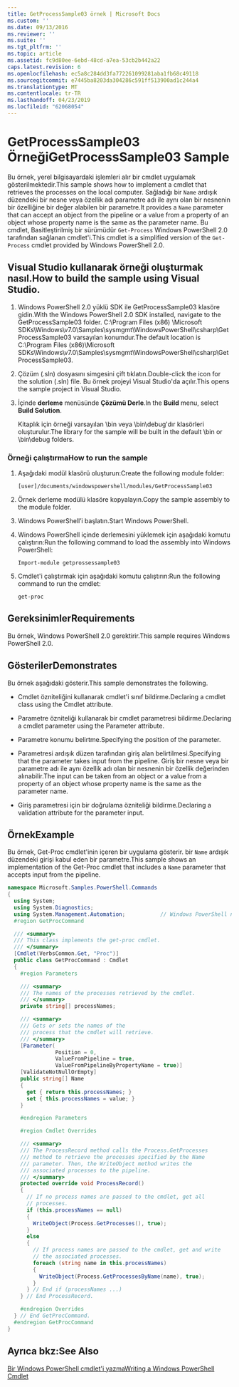 ```yaml
---
title: GetProcessSample03 örnek | Microsoft Docs
ms.custom: ''
ms.date: 09/13/2016
ms.reviewer: ''
ms.suite: ''
ms.tgt_pltfrm: ''
ms.topic: article
ms.assetid: fc9d80ee-6ebd-48cd-a7ea-53cb2b442a22
caps.latest.revision: 6
ms.openlocfilehash: ec5a8c284dd3fa772261099281aba1fb68c49118
ms.sourcegitcommit: e7445ba8203da304286c591ff513900ad1c244a4
ms.translationtype: MT
ms.contentlocale: tr-TR
ms.lasthandoff: 04/23/2019
ms.locfileid: "62068054"
---
```

# <a name="getprocesssample03-sample"></a><span data-ttu-id="f0539-102">GetProcessSample03 Örneği</span><span class="sxs-lookup"><span data-stu-id="f0539-102">GetProcessSample03 Sample</span></span>

<span data-ttu-id="f0539-103">Bu örnek, yerel bilgisayardaki işlemleri alır bir cmdlet uygulamak gösterilmektedir.</span><span class="sxs-lookup"><span data-stu-id="f0539-103">This sample shows how to implement a cmdlet that retrieves the processes on the local computer.</span></span> <span data-ttu-id="f0539-104">Sağladığı bir `Name` ardışık düzendeki bir nesne veya özellik adı parametre adı ile aynı olan bir nesnenin bir özelliğine bir değer alabilen bir parametre.</span><span class="sxs-lookup"><span data-stu-id="f0539-104">It provides a `Name` parameter that can accept an object from the pipeline or a value from a property of an object whose property name is the same as the parameter name.</span></span> <span data-ttu-id="f0539-105">Bu cmdlet, Basitleştirilmiş bir sürümüdür `Get-Process` Windows PowerShell 2.0 tarafından sağlanan cmdlet'i.</span><span class="sxs-lookup"><span data-stu-id="f0539-105">This cmdlet is a simplified version of the `Get-Process` cmdlet provided by Windows PowerShell 2.0.</span></span>

## <a name="how-to-build-the-sample-using-visual-studio"></a><span data-ttu-id="f0539-106">Visual Studio kullanarak örneği oluşturmak nasıl.</span><span class="sxs-lookup"><span data-stu-id="f0539-106">How to build the sample using Visual Studio.</span></span>

1. <span data-ttu-id="f0539-107">Windows PowerShell 2.0 yüklü SDK ile GetProcessSample03 klasöre gidin.</span><span class="sxs-lookup"><span data-stu-id="f0539-107">With the Windows PowerShell 2.0 SDK installed, navigate to the GetProcessSample03 folder.</span></span> <span data-ttu-id="f0539-108">C:\Program Files (x86) \Microsoft SDKs\Windows\v7.0\Samples\sysmgmt\WindowsPowerShell\csharp\GetProcessSample03 varsayılan konumdur.</span><span class="sxs-lookup"><span data-stu-id="f0539-108">The default location is C:\Program Files (x86)\Microsoft SDKs\Windows\v7.0\Samples\sysmgmt\WindowsPowerShell\csharp\GetProcessSample03.</span></span>

2. <span data-ttu-id="f0539-109">Çözüm (.sln) dosyasını simgesini çift tıklatın.</span><span class="sxs-lookup"><span data-stu-id="f0539-109">Double-click the icon for the solution (.sln) file.</span></span> <span data-ttu-id="f0539-110">Bu örnek projeyi Visual Studio'da açılır.</span><span class="sxs-lookup"><span data-stu-id="f0539-110">This opens the sample project in Visual Studio.</span></span>

3. <span data-ttu-id="f0539-111">İçinde **derleme** menüsünde **Çözümü Derle**.</span><span class="sxs-lookup"><span data-stu-id="f0539-111">In the **Build** menu, select **Build Solution**.</span></span>

    <span data-ttu-id="f0539-112">Kitaplık için örneği varsayılan \bin veya \bin\debug'dır klasörleri oluşturulur.</span><span class="sxs-lookup"><span data-stu-id="f0539-112">The library for the sample will be built in the default \bin or \bin\debug folders.</span></span>

### <a name="how-to-run-the-sample"></a><span data-ttu-id="f0539-113">Örneği çalıştırma</span><span class="sxs-lookup"><span data-stu-id="f0539-113">How to run the sample</span></span>

1. <span data-ttu-id="f0539-114">Aşağıdaki modül klasörü oluşturun:</span><span class="sxs-lookup"><span data-stu-id="f0539-114">Create the following module folder:</span></span>

    `[user]/documents/windowspowershell/modules/GetProcessSample03`

2. <span data-ttu-id="f0539-115">Örnek derleme modülü klasöre kopyalayın.</span><span class="sxs-lookup"><span data-stu-id="f0539-115">Copy the sample assembly to the module folder.</span></span>

3. <span data-ttu-id="f0539-116">Windows PowerShell’i başlatın.</span><span class="sxs-lookup"><span data-stu-id="f0539-116">Start Windows PowerShell.</span></span>

4. <span data-ttu-id="f0539-117">Windows PowerShell içinde derlemesini yüklemek için aşağıdaki komutu çalıştırın:</span><span class="sxs-lookup"><span data-stu-id="f0539-117">Run the following command to load the assembly into Windows PowerShell:</span></span>

    `Import-module getprossessample03`

5. <span data-ttu-id="f0539-118">Cmdlet'i çalıştırmak için aşağıdaki komutu çalıştırın:</span><span class="sxs-lookup"><span data-stu-id="f0539-118">Run the following command to run the cmdlet:</span></span>

    `get-proc`

## <a name="requirements"></a><span data-ttu-id="f0539-119">Gereksinimler</span><span class="sxs-lookup"><span data-stu-id="f0539-119">Requirements</span></span>

<span data-ttu-id="f0539-120">Bu örnek, Windows PowerShell 2.0 gerektirir.</span><span class="sxs-lookup"><span data-stu-id="f0539-120">This sample requires Windows PowerShell 2.0.</span></span>

## <a name="demonstrates"></a><span data-ttu-id="f0539-121">Gösteriler</span><span class="sxs-lookup"><span data-stu-id="f0539-121">Demonstrates</span></span>

<span data-ttu-id="f0539-122">Bu örnek aşağıdaki gösterir.</span><span class="sxs-lookup"><span data-stu-id="f0539-122">This sample demonstrates the following.</span></span>

- <span data-ttu-id="f0539-123">Cmdlet özniteliğini kullanarak cmdlet'i sınıf bildirme.</span><span class="sxs-lookup"><span data-stu-id="f0539-123">Declaring a cmdlet class using the Cmdlet attribute.</span></span>

- <span data-ttu-id="f0539-124">Parametre özniteliği kullanarak bir cmdlet parametresi bildirme.</span><span class="sxs-lookup"><span data-stu-id="f0539-124">Declaring a cmdlet parameter using the Parameter attribute.</span></span>

- <span data-ttu-id="f0539-125">Parametre konumu belirtme.</span><span class="sxs-lookup"><span data-stu-id="f0539-125">Specifying the position of the parameter.</span></span>

- <span data-ttu-id="f0539-126">Parametresi ardışık düzen tarafından giriş alan belirtilmesi.</span><span class="sxs-lookup"><span data-stu-id="f0539-126">Specifying that the parameter takes input from the pipeline.</span></span> <span data-ttu-id="f0539-127">Giriş bir nesne veya bir parametre adı ile aynı özellik adı olan bir nesnenin bir özellik değerinden alınabilir.</span><span class="sxs-lookup"><span data-stu-id="f0539-127">The input can be taken from an object or a value from a property of an object whose property name is the same as the parameter name.</span></span>

- <span data-ttu-id="f0539-128">Giriş parametresi için bir doğrulama özniteliği bildirme.</span><span class="sxs-lookup"><span data-stu-id="f0539-128">Declaring a validation attribute for the parameter input.</span></span>

## <a name="example"></a><span data-ttu-id="f0539-129">Örnek</span><span class="sxs-lookup"><span data-stu-id="f0539-129">Example</span></span>

<span data-ttu-id="f0539-130">Bu örnek, Get-Proc cmdlet'inin içeren bir uygulama gösterir. bir `Name` ardışık düzendeki girişi kabul eden bir parametre.</span><span class="sxs-lookup"><span data-stu-id="f0539-130">This sample shows an implementation of the Get-Proc cmdlet that includes a `Name` parameter that accepts input from the pipeline.</span></span>

```csharp
namespace Microsoft.Samples.PowerShell.Commands
{
  using System;
  using System.Diagnostics;
  using System.Management.Automation;           // Windows PowerShell namespace
  #region GetProcCommand

  /// <summary>
  /// This class implements the get-proc cmdlet.
  /// </summary>
  [Cmdlet(VerbsCommon.Get, "Proc")]
  public class GetProcCommand : Cmdlet
  {
    #region Parameters

    /// <summary>
    /// The names of the processes retrieved by the cmdlet.
    /// </summary>
    private string[] processNames;

    /// <summary>
    /// Gets or sets the names of the
    /// process that the cmdlet will retrieve.
    /// </summary>
    [Parameter(
               Position = 0,
               ValueFromPipeline = true,
               ValueFromPipelineByPropertyName = true)]
    [ValidateNotNullOrEmpty]
    public string[] Name
    {
      get { return this.processNames; }
      set { this.processNames = value; }
    }

    #endregion Parameters

    #region Cmdlet Overrides

    /// <summary>
    /// The ProcessRecord method calls the Process.GetProcesses
    /// method to retrieve the processes specified by the Name
    /// parameter. Then, the WriteObject method writes the
    /// associated processes to the pipeline.
    /// </summary>
    protected override void ProcessRecord()
    {
      // If no process names are passed to the cmdlet, get all
      // processes.
      if (this.processNames == null)
      {
        WriteObject(Process.GetProcesses(), true);
      }
      else
      {
        // If process names are passed to the cmdlet, get and write
        // the associated processes.
        foreach (string name in this.processNames)
        {
          WriteObject(Process.GetProcessesByName(name), true);
        }
      } // End if (processNames ...)
    } // End ProcessRecord.

    #endregion Overrides
  } // End GetProcCommand.
  #endregion GetProcCommand
}
```

## <a name="see-also"></a><span data-ttu-id="f0539-131">Ayrıca bkz:</span><span class="sxs-lookup"><span data-stu-id="f0539-131">See Also</span></span>

[<span data-ttu-id="f0539-132">Bir Windows PowerShell cmdlet'i yazma</span><span class="sxs-lookup"><span data-stu-id="f0539-132">Writing a Windows PowerShell Cmdlet</span></span>](./writing-a-windows-powershell-cmdlet.md)
